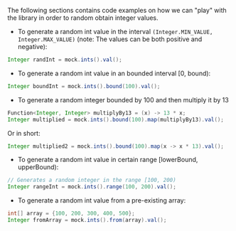 The following sections contains code examples on how we can "play" with the library in order to random obtain integer values. 

* To generate a random int value in the interval ``(Integer.MIN_VALUE, Integer.MAX_VALUE)`` (note: The values can be both positive and negative):

```java
Integer randInt = mock.ints().val();
```

* To generate a random int value in an bounded interval [0, bound):

```java
Integer boundInt = mock.ints().bound(100).val();
```

* To generate a random integer bounded by 100 and then multiply it by 13

```java
Function<Integer, Integer> multiplyBy13 = (x) -> 13 * x;
Integer multiplied = mock.ints().bound(100).map(multiplyBy13).val();
```
Or in short:
```java
Integer multiplied2 = mock.ints().bound(100).map(x -> x * 13).val();
```

* To generate a random int value in certain range [lowerBound, upperBound):

```java
// Generates a random integer in the range [100, 200)
Integer rangeInt = mock.ints().range(100, 200).val();
```

* To generate a random int value from a pre-existing array:

```java
int[] array = {100, 200, 300, 400, 500};
Integer fromArray = mock.ints().from(array).val();
```